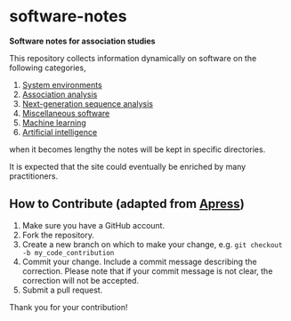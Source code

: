 # software-notes

**Software notes for association studies**

This repository collects information dynamically on software on the following categories,

1. [System environments](envirs)
2. [Association analysis](association.md)
3. [Next-generation sequence analysis](NGS.md)
4. [Miscellaneous software](misc.md)
5. [Machine learning](ML.md)
6. [Artificial intelligence](AI.md)

when it becomes lengthy the notes will be kept in specific directories.

It is expected that the site could eventually be enriched by many practitioners.

## How to Contribute (adapted from [Apress](https://github.com/apress))

1. Make sure you have a GitHub account.
2. Fork the repository.
3. Create a new branch on which to make your change, e.g. `git checkout -b my_code_contribution`
4. Commit your change. Include a commit message describing the correction. Please note that if your commit message is not clear, the correction will not be accepted.
5. Submit a pull request.

Thank you for your contribution!
